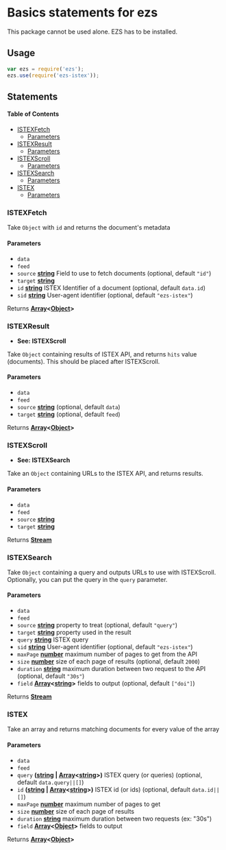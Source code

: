 # Basics statements for ezs

This package cannot be used alone. EZS has to be installed.

## Usage

```js
var ezs = require('ezs');
ezs.use(require('ezs-istex'));
```

## Statements

<!-- Generated by documentation.js. Update this documentation by updating the source code. -->

#### Table of Contents

-   [ISTEXFetch](#istexfetch)
    -   [Parameters](#parameters)
-   [ISTEXResult](#istexresult)
    -   [Parameters](#parameters-1)
-   [ISTEXScroll](#istexscroll)
    -   [Parameters](#parameters-2)
-   [ISTEXSearch](#istexsearch)
    -   [Parameters](#parameters-3)
-   [ISTEX](#istex)
    -   [Parameters](#parameters-4)

### ISTEXFetch

Take `Object` with `id` and returns the document's metadata

#### Parameters

-   `data`  
-   `feed`  
-   `source` **[string](https://developer.mozilla.org/docs/Web/JavaScript/Reference/Global_Objects/String)** Field to use to fetch documents (optional, default `"id"`)
-   `target` **[string](https://developer.mozilla.org/docs/Web/JavaScript/Reference/Global_Objects/String)** 
-   `id` **[string](https://developer.mozilla.org/docs/Web/JavaScript/Reference/Global_Objects/String)** ISTEX Identifier of a document (optional, default `data.id`)
-   `sid` **[string](https://developer.mozilla.org/docs/Web/JavaScript/Reference/Global_Objects/String)** User-agent identifier (optional, default `"ezs-istex"`)

Returns **[Array](https://developer.mozilla.org/docs/Web/JavaScript/Reference/Global_Objects/Array)&lt;[Object](https://developer.mozilla.org/docs/Web/JavaScript/Reference/Global_Objects/Object)>** 

### ISTEXResult

-   **See: ISTEXScroll**

Take `Object` containing results of ISTEX API, and returns `hits` value (documents).
This should be placed after ISTEXScroll.

#### Parameters

-   `data`  
-   `feed`  
-   `source` **[string](https://developer.mozilla.org/docs/Web/JavaScript/Reference/Global_Objects/String)**  (optional, default `data`)
-   `target` **[string](https://developer.mozilla.org/docs/Web/JavaScript/Reference/Global_Objects/String)**  (optional, default `feed`)

Returns **[Array](https://developer.mozilla.org/docs/Web/JavaScript/Reference/Global_Objects/Array)&lt;[Object](https://developer.mozilla.org/docs/Web/JavaScript/Reference/Global_Objects/Object)>** 

### ISTEXScroll

-   **See: ISTEXSearch**

Take an `Object` containing URLs to the ISTEX API, and returns results.

#### Parameters

-   `data`  
-   `feed`  
-   `source` **[string](https://developer.mozilla.org/docs/Web/JavaScript/Reference/Global_Objects/String)** 
-   `target` **[string](https://developer.mozilla.org/docs/Web/JavaScript/Reference/Global_Objects/String)** 

Returns **[Stream](https://nodejs.org/api/stream.html)** 

### ISTEXSearch

Take `Object` containing a query and outputs URLs to use with ISTEXScroll.
Optionally, you can put the query in the `query` parameter.

#### Parameters

-   `data`  
-   `feed`  
-   `source` **[string](https://developer.mozilla.org/docs/Web/JavaScript/Reference/Global_Objects/String)** property to treat (optional, default `"query"`)
-   `target` **[string](https://developer.mozilla.org/docs/Web/JavaScript/Reference/Global_Objects/String)** property used in the result
-   `query` **[string](https://developer.mozilla.org/docs/Web/JavaScript/Reference/Global_Objects/String)** ISTEX query
-   `sid` **[string](https://developer.mozilla.org/docs/Web/JavaScript/Reference/Global_Objects/String)** User-agent identifier (optional, default `"ezs-istex"`)
-   `maxPage` **[number](https://developer.mozilla.org/docs/Web/JavaScript/Reference/Global_Objects/Number)** maximum number of pages to get from the API
-   `size` **[number](https://developer.mozilla.org/docs/Web/JavaScript/Reference/Global_Objects/Number)** size of each page of results (optional, default `2000`)
-   `duration` **[string](https://developer.mozilla.org/docs/Web/JavaScript/Reference/Global_Objects/String)** maximum duration between two request to the API (optional, default `"30s"`)
-   `field` **[Array](https://developer.mozilla.org/docs/Web/JavaScript/Reference/Global_Objects/Array)&lt;[string](https://developer.mozilla.org/docs/Web/JavaScript/Reference/Global_Objects/String)>** fields to output (optional, default `["doi"]`)

Returns **[Stream](https://nodejs.org/api/stream.html)** 

### ISTEX

Take an array and returns matching documents for every value of the array

#### Parameters

-   `data`  
-   `feed`  
-   `query` **([string](https://developer.mozilla.org/docs/Web/JavaScript/Reference/Global_Objects/String) \| [Array](https://developer.mozilla.org/docs/Web/JavaScript/Reference/Global_Objects/Array)&lt;[string](https://developer.mozilla.org/docs/Web/JavaScript/Reference/Global_Objects/String)>)** ISTEX query (or queries) (optional, default `data.query||[]`)
-   `id` **([string](https://developer.mozilla.org/docs/Web/JavaScript/Reference/Global_Objects/String) \| [Array](https://developer.mozilla.org/docs/Web/JavaScript/Reference/Global_Objects/Array)&lt;[string](https://developer.mozilla.org/docs/Web/JavaScript/Reference/Global_Objects/String)>)** ISTEX id (or ids) (optional, default `data.id||[]`)
-   `maxPage` **[number](https://developer.mozilla.org/docs/Web/JavaScript/Reference/Global_Objects/Number)** maximum number of pages to get
-   `size` **[number](https://developer.mozilla.org/docs/Web/JavaScript/Reference/Global_Objects/Number)** size of each page of results
-   `duration` **[string](https://developer.mozilla.org/docs/Web/JavaScript/Reference/Global_Objects/String)** maximum duration between two requests (ex: "30s")
-   `field` **[Array](https://developer.mozilla.org/docs/Web/JavaScript/Reference/Global_Objects/Array)&lt;[Object](https://developer.mozilla.org/docs/Web/JavaScript/Reference/Global_Objects/Object)>** fields to output

Returns **[Array](https://developer.mozilla.org/docs/Web/JavaScript/Reference/Global_Objects/Array)&lt;[Object](https://developer.mozilla.org/docs/Web/JavaScript/Reference/Global_Objects/Object)>** 
